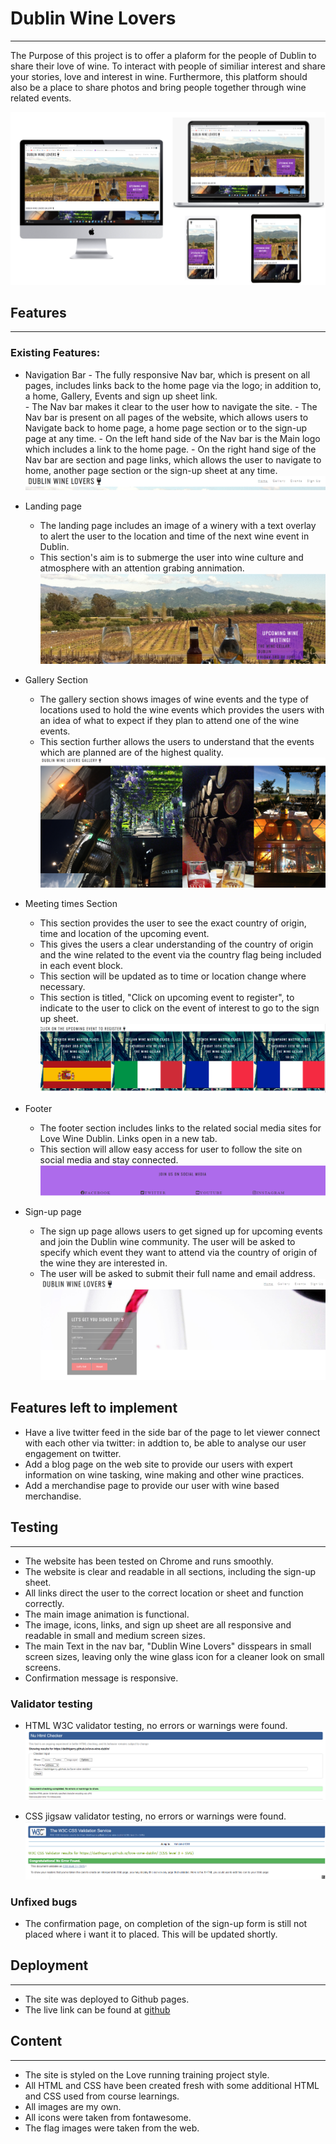 # Dublin Wine Lovers
------
The Purpose of this project is to offer a plaform for the people of Dublin to share their love of wine. To interact with people of similiar interest and share your stories, love and interest in wine. Furthermore, this platform should also be a place to share photos and bring people together through wine related events.

![Image of page display with different divices](/assets/images/images%20with%20different%20sizes.png)


## Features
------
### Existing Features:
- Navigation Bar
      - The fully responsive Nav bar, which is present on all pages, includes links back to the home page via the logo; in addition to, a home, Gallery, Events and sign up sheet link.  
      - The Nav bar makes it clear to the user how to navigate the site.
      - The Nav bar is present on all pages of the website, which allows users to Navigate back to home page, a home page section or to the sign-up page at any time.
      - On the left hand side of the Nav bar is the Main logo which includes a link to the home page.
      - On the right hand sige of the Nav bar are section and page links, which allows the user to navigate to home, another page section or the sign-up sheet at any time.
![Image of navigation bar](/assets/images/Nav%20bar.png)

- Landing page
  - The landing page includes an image of a winery with a text overlay to alert the user to the location and time of the next wine event in Dublin.
  - This section's aim is to submerge the user into wine culture and atmosphere with an attention grabing annimation.
![Landing page image](/assets/images/landing%20page%20image.png)

- Gallery Section
  - The gallery section shows images of wine events and the type of locations used to hold the wine events which provides the users with an idea of what to expect if they plan to attend one of the wine events.
  - This section further allows the users to understand that the events which are planned are of the highest quality.
![Gallery section image](/assets/images/gallery%20section%20image.png)

- Meeting times Section
  - This section provides the user to see the exact country of origin, time and location of the upcoming event.
  - This gives the users a clear understanding of the country of origin and the wine related to the event via the country flag being included in each event block.
  - This section will be updated as to time or location change where necessary.
  - This section is titled, "Click on upcoming event to register", to indicate to the user to click on the event of interest to go to the sign up sheet.
![Events section image](/assets/images/events%20section.png)

- Footer
  - The footer section includes links to the related social media sites for Love Wine Dublin. Links open in a new tab.
  - This section will allow easy access for user to follow the site on social media and stay connected.
![Footer section](/assets/images/footer.png)

- Sign-up page
  - The sign up page allows users to get signed up for upcoming events and join the Dublin wine community. The user will be asked to specify which event they want to attend via the country of origin of the wine they are interested in.
  - The user will be asked to submit their full name and email address.
![Sign up sheet](/assets/images/sign%20up%20sheet.png)

## Features left to implement
- Have a live twitter feed in the side bar of the page to let viewer connect with each other via twitter: in addtion to, be able to analyse our user engagement on twitter.
- Add a blog page on the web site to provide our users with expert information on wine tasking, wine making and other wine practices. 
- Add a merchandise page to provide our user with wine based merchandise.


## Testing
------
- The website has been tested on Chrome and runs smoothly.
- The website is clear and readable in all sections, including the sign-up sheet.
- All links direct the user to the correct location or sheet and function correctly.
- The main image animation is functional.
- The image, icons, links, and sign up sheet are all responsive and readable in small and medium screen sizes.
- The main Text in the nav bar, "Dublin Wine Lovers" disspears in small screen sizes, leaving only the wine glass icon for a cleaner look on small screens.
- Confirmation message is responsive.

### Validator testing
- HTML W3C validator testing, no errors or warnings were found.
![Nu HTML W3C validator results](/assets/images/nu%20html%20checker.png)

- CSS jigsaw validator testing, no errors or warnings were found.
![CSS Jigsaw validator results](/assets/images/css%20validator.png)

### Unfixed bugs
- The confirmation page, on completion of the sign-up form is still not placed where i want it to placed. This will be updated shortly.

## Deployment
------
- The site was deployed to Github pages.
- The live link can be found at [github](https://daithigarry.github.io/love-wine-dublin/)

## Content
------
- The site is styled on the Love running training project style.
- All HTML and CSS have been created fresh with some additional HTML and CSS used from course learnings.
- All images are my own.
- All icons were taken from fontawesome.
- The flag images were taken from the web. 




